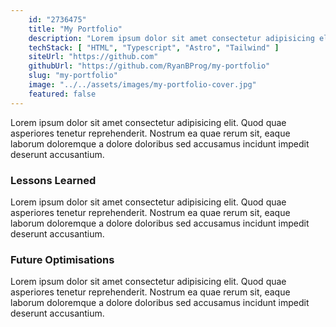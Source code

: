 ```yaml
---
    id: "2736475"
    title: "My Portfolio"
    description: "Lorem ipsum dolor sit amet consectetur adipisicing elit. Quae dolorem doloribus cupiditate sint iste quam debitis sequi? Fuga, similique quos?"
    techStack: [ "HTML", "Typescript", "Astro", "Tailwind" ]
    siteUrl: "https://github.com"
    githubUrl: "https://github.com/RyanBProg/my-portfolio"
    slug: "my-portfolio"
    image: "../../assets/images/my-portfolio-cover.jpg"
    featured: false
---
```


Lorem ipsum dolor sit amet consectetur adipisicing elit. Quod quae asperiores tenetur reprehenderit. Nostrum ea quae rerum sit, eaque laborum doloremque a dolore doloribus sed accusamus incidunt impedit deserunt accusantium.

### Lessons Learned

Lorem ipsum dolor sit amet consectetur adipisicing elit. Quod quae asperiores tenetur reprehenderit. Nostrum ea quae rerum sit, eaque laborum doloremque a dolore doloribus sed accusamus incidunt impedit deserunt accusantium.

### Future Optimisations

Lorem ipsum dolor sit amet consectetur adipisicing elit. Quod quae asperiores tenetur reprehenderit. Nostrum ea quae rerum sit, eaque laborum doloremque a dolore doloribus sed accusamus incidunt impedit deserunt accusantium.
